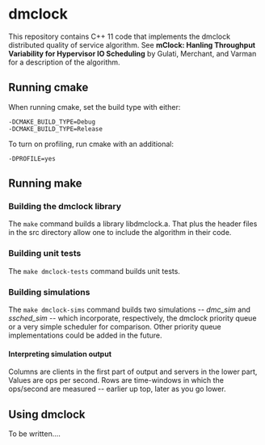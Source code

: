 # dmclock

This repository contains C++ 11 code that implements the dmclock
distributed quality of service algorithm. See __mClock: Hanling
Throughput Variability for Hypervisor IO Scheduling__ by Gulati,
Merchant, and Varman for a description of the algorithm.

## Running cmake

When running cmake, set the build type with either:

    -DCMAKE_BUILD_TYPE=Debug
    -DCMAKE_BUILD_TYPE=Release

To turn on profiling, run cmake with an additional:

    -DPROFILE=yes

## Running make

### Building the dmclock library

The `make` command builds a library libdmclock.a. That plus the header
files in the src directory allow one to include the algorithm in their
code.

### Building unit tests

The `make dmclock-tests` command builds unit tests.

### Building simulations

The `make dmclock-sims` command builds two simulations -- *dmc_sim*
and *ssched_sim* -- which incorporate, respectively, the dmclock
priority queue or a very simple scheduler for comparison. Other
priority queue implementations could be added in the future.

#### Interpreting simulation output

Columns are clients in the first part of output and servers in the lower part, Values are ops per second. Rows are time-windows in which the ops/second are measured -- earlier up top, later as you go lower.

## Using dmclock

To be written....